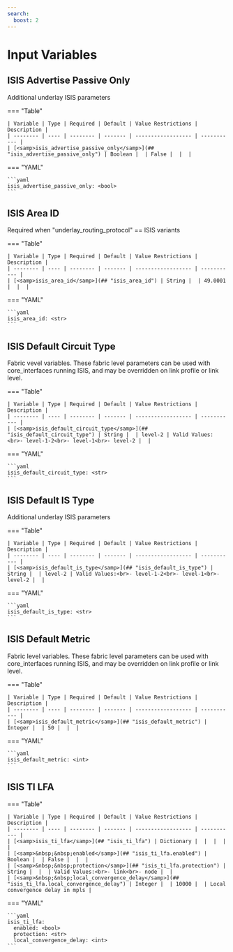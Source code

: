 ```yaml
---
search:
  boost: 2
---
```


# Input Variables

## ISIS Advertise Passive Only

Additional underlay ISIS parameters

=== "Table"

    | Variable | Type | Required | Default | Value Restrictions | Description |
    | -------- | ---- | -------- | ------- | ------------------ | ----------- |
    | [<samp>isis_advertise_passive_only</samp>](## "isis_advertise_passive_only") | Boolean |  | False |  |  |

=== "YAML"

    ```yaml
    isis_advertise_passive_only: <bool>
    ```

## ISIS Area ID

Required when "underlay_routing_protocol" == ISIS variants

=== "Table"

    | Variable | Type | Required | Default | Value Restrictions | Description |
    | -------- | ---- | -------- | ------- | ------------------ | ----------- |
    | [<samp>isis_area_id</samp>](## "isis_area_id") | String |  | 49.0001 |  |  |

=== "YAML"

    ```yaml
    isis_area_id: <str>
    ```

## ISIS Default Circuit Type

Fabric vevel variables. These fabric level parameters can be used with core_interfaces running ISIS,
and may be overridden on link profile or link level.

=== "Table"

    | Variable | Type | Required | Default | Value Restrictions | Description |
    | -------- | ---- | -------- | ------- | ------------------ | ----------- |
    | [<samp>isis_default_circuit_type</samp>](## "isis_default_circuit_type") | String |  | level-2 | Valid Values:<br>- level-1-2<br>- level-1<br>- level-2 |  |

=== "YAML"

    ```yaml
    isis_default_circuit_type: <str>
    ```

## ISIS Default IS Type

Additional underlay ISIS parameters

=== "Table"

    | Variable | Type | Required | Default | Value Restrictions | Description |
    | -------- | ---- | -------- | ------- | ------------------ | ----------- |
    | [<samp>isis_default_is_type</samp>](## "isis_default_is_type") | String |  | level-2 | Valid Values:<br>- level-1-2<br>- level-1<br>- level-2 |  |

=== "YAML"

    ```yaml
    isis_default_is_type: <str>
    ```

## ISIS Default Metric

Fabric level variables. These fabric level parameters can be used with core_interfaces running ISIS,
and may be overridden on link profile or link level.

=== "Table"

    | Variable | Type | Required | Default | Value Restrictions | Description |
    | -------- | ---- | -------- | ------- | ------------------ | ----------- |
    | [<samp>isis_default_metric</samp>](## "isis_default_metric") | Integer |  | 50 |  |  |

=== "YAML"

    ```yaml
    isis_default_metric: <int>
    ```

## ISIS TI LFA

=== "Table"

    | Variable | Type | Required | Default | Value Restrictions | Description |
    | -------- | ---- | -------- | ------- | ------------------ | ----------- |
    | [<samp>isis_ti_lfa</samp>](## "isis_ti_lfa") | Dictionary |  |  |  |  |
    | [<samp>&nbsp;&nbsp;enabled</samp>](## "isis_ti_lfa.enabled") | Boolean |  | False |  |  |
    | [<samp>&nbsp;&nbsp;protection</samp>](## "isis_ti_lfa.protection") | String |  |  | Valid Values:<br>- link<br>- node |  |
    | [<samp>&nbsp;&nbsp;local_convergence_delay</samp>](## "isis_ti_lfa.local_convergence_delay") | Integer |  | 10000 |  | Local convergence delay in mpls |

=== "YAML"

    ```yaml
    isis_ti_lfa:
      enabled: <bool>
      protection: <str>
      local_convergence_delay: <int>
    ```
